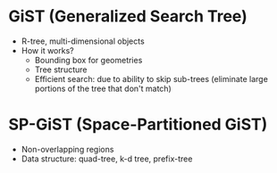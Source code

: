 # GiST (Generalized Search Tree)
- R-tree, multi-dimensional objects
- How it works?
  - Bounding box for geometries
  - Tree structure
  - Efficient search: due to ability to skip sub-trees (eliminate large portions of the tree that don't match)

# SP-GiST (Space-Partitioned GiST)
- Non-overlapping regions
- Data structure: quad-tree, k-d tree, prefix-tree